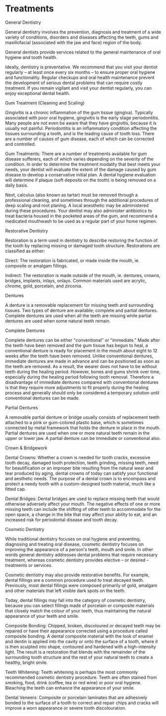 # Treatments

General Dentistry

General dentistry involves the prevention, diagnosis and treatment of a wide variety of conditions, disorders and diseases affecting the teeth, gums and maxillofacial (associated with the jaw and face) region of the body.

General dentists provide services related to the general maintenance of oral hygiene and tooth health.

Ideally, dentistry is preventative. We recommend that you visit your dentist regularly – at least once every six months – to ensure proper oral hygiene and functionality. Regular checkups and oral health maintenance prevent the development of serious dental problems that can require costly treatment. If you remain vigilant and visit your dentist regularly, you can enjoy exceptional dental health.

Gum Treatment (Cleaning and Scaling)

Gingivitis is a chronic inflammation of the gum tissue (gingiva). Typically associated with poor oral hygiene, gingivitis is the early stage periodontitis. Many people are not even be aware that they have gingivitis, because it is usually not painful.
Periodontitis is an inflammatory condition affecting the tissues surrounding a tooth, and is the leading cause of tooth loss. There are a number of causes of gum disease, each of which can be corrected and controlled.

Gum Treatments: There are a number of treatments available for gum disease sufferers, each of which varies depending on the severity of the condition. In order to determine the treatment modality that best meets your needs, your dentist will evaluate the extent of the damage caused by gum disease to develop a conservative initial plan. A dental hygiene evaluation will determine if plaque (soft deposits on the tooth) is being removed on a daily basis.

Next, calculus (also known as tartar) must be removed through a professional cleaning, and sometimes through the additional procedures of deep scaling and root planing. A local anesthetic may be administered during these procedures. Your dentist may also administer antibiotics to treat bacteria housed in the pocketed areas of the gum, and recommend a medicated mouthwash to be used as a regular part of your home regimen.



Restorative Dentistry
 
Restoration is a term used in dentistry to describe restoring the function of the tooth by replacing missing or damaged tooth structure. Restorations are classified as either:

Direct: The restoration is fabricated, or made inside the mouth, ie. composite or amalgam fillings.

Indirect: The restoration is made outside of the mouth, ie. dentures, crowns, bridges, implants, inlays, onlays. Common           materials used are acrylic, chrome, gold, porcelain, and zirconia.

Dentures 

A denture is a removable replacement for missing teeth and surrounding tissues. Two types of denture are available; complete and partial dentures. Complete dentures are used when all the teeth are missing while partial dentures are used when some natural teeth remain. 
 
 Complete Dentures
 
 Complete dentures can be either "conventional" or "immediate." Made after the teeth have been removed and the gum tissue has begun to heal, a conventional denture is ready for placement in the mouth about eight to 12 weeks after the teeth have been removed.
Unlike conventional dentures, immediate dentures are made in advance and can be positioned as soon as the teeth are removed. As a result, the wearer does not have to be without teeth during the healing period. However, bones and gums shrink over time, especially during the healing period following tooth removal. Therefore a disadvantage of immediate dentures compared with conventional dentures is that they require more adjustments to fit properly during the healing process and generally should only be considered a temporary solution until conventional dentures can be made.

 Partial Dentures
 
A removable partial denture or bridge usually consists of replacement teeth attached to a pink or gum-colored plastic base, which is sometimes connected by metal framework that holds the denture in place in the mouth. Partial dentures are used when one or more natural teeth remain in the upper or lower jaw. A partial denture can be immediate or conventional also.

Crown & Bridgework

Dental Crowns: Whether a crown is needed for tooth cracks, excessive tooth decay, damaged tooth protection, teeth       grinding, missing teeth, need for beautification or an improper bite resulting from the natural wear and tear           produced by aging, dental crowns of today can satisfy your functional and aesthetic needs. The purpose of a dental      crown is to encompass and protect a needy tooth with a custom-designed tooth material, much like a fitted cap.  

Dental Bridges: Dental bridges are used to replace missing teeth that would otherwise adversely affect your mouth.      The negative effects of one or more missing teeth can include the shifting of other teeth to accommodate for the        open space, a change in the bite that may affect your ability to eat, and an increased risk for periodontal disease and tooth decay.


Cosmetic Dentistry

While traditional dentistry focuses on oral hygiene and preventing, diagnosing and treating oral disease, cosmetic dentistry focuses on improving the appearance of a person's teeth, mouth and smile. In other words general dentistry addresses dental problems that require necessary treatment, whereas cosmetic dentistry provides elective – or desired – treatments or services.

Cosmetic dentistry may also provide restorative benefits. For example, dental fillings are a common procedure used to treat decayed teeth. Previously, most dental fillings were composed primarily of gold, amalgam and other materials that left visible dark spots on the teeth.

Today, dental fillings may fall into the category of cosmetic dentistry, because you can select fillings made of porcelain or composite materials that closely match the colour of your teeth, thus maintaining the natural appearance of your teeth and smile. 

Composite Bonding: Chipped, broken, discoloured or decayed teeth may be repaired or have their appearance corrected     using a procedure called composite bonding. A dental composite material with the look of enamel and dentin is           applied into the cavity or onto the surface of a tooth, where it is then sculpted into shape, contoured and             hardened with a high-intensity light. The result is a restoration that blends with the remainder of the surrounding     tooth structure and the rest of your natural teeth to create a healthy, bright smile.

Teeth Whitening: Teeth whitening is perhaps the most commonly recommended cosmetic dentistry procedure. Teeth are       often stained from smoking, food, drink (coffee, tea or red wine) or poor oral hygiene. Bleaching the teeth can         enhance the appearance of your smile.

Dental Veneers: Composite or porcelain laminates that are adhesively bonded to the surface of a tooth to correct and    repair chips and cracks will improve a worn appearance or severe tooth discolouration.
  




